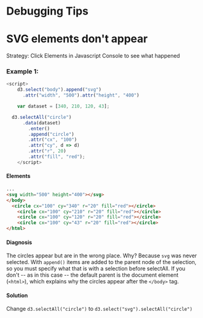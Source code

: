 Debugging Tips
================

SVG elements don't appear
=======
Strategy: Click Elements in Javascript Console to see what happened

### Example 1:
``` js
<script>
	d3.select("body").append("svg")
	  .attr("width", "500").attr("height", "400")

	var dataset = [340, 210, 120, 43];

  d3.selectAll("circle")
	  .data(dataset)
		.enter()
		.append("circle")
		.attr("cx", "100")
		.attr("cy", d => d)
		.attr("r", 20)
		.attr("fill", "red");
	</script>
```

#### Elements
``` html
...
<svg width="500" height="400"></svg>
</body>
  <circle cx="100" cy="340" r="20" fill="red"></circle>
	<circle cx="100" cy="210" r="20" fill="red"></circle>
	<circle cx="100" cy="120" r="20" fill="red"></circle>
	<circle cx="100" cy="43" r="20" fill="red"></circle>
</html>
```

#### Diagnosis
The circles appear but are in the wrong place. Why? Because `svg` was never selected. With `append()` items are added to the parent node of the selection, so you must specify what that is with a selection before selectAll. If you don't -- as in this case -- the default parent is the document element (`<html>`), which explains why the circles appear after the `</body>` tag.

#### Solution
Change `d3.selectAll("circle")` to `d3.select("svg").selectAll("circle")`
